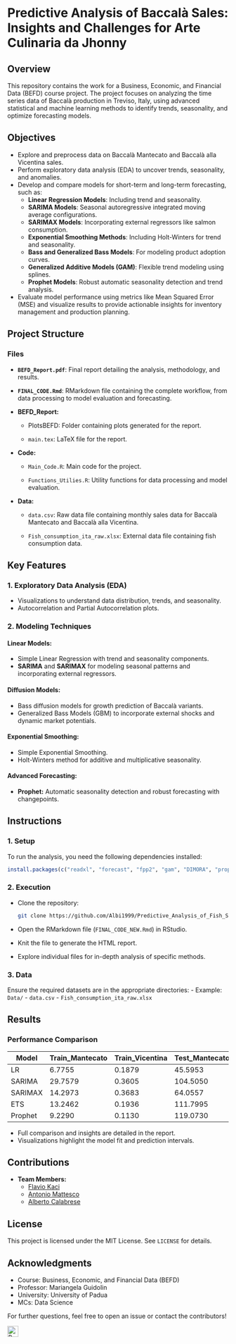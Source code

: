 # Predictive Analysis of Baccalà Sales: Insights and Challenges for Arte Culinaria da Jhonny

## Overview

This repository contains the work for a Business, Economic, and Financial Data (BEFD) course project. The project focuses on analyzing the time series data of Baccalà production in Treviso, Italy, using advanced statistical and machine learning methods to identify trends, seasonality, and optimize forecasting models.

## Objectives

-   Explore and preprocess data on Baccalà Mantecato and Baccalà alla Vicentina sales.
-   Perform exploratory data analysis (EDA) to uncover trends, seasonality, and anomalies.
-   Develop and compare models for short-term and long-term forecasting, such as:
    -   **Linear Regression Models**: Including trend and seasonality.
    -   **SARIMA Models**: Seasonal autoregressive integrated moving average configurations.
    -   **SARIMAX Models**: Incorporating external regressors like salmon consumption.
    -   **Exponential Smoothing Methods**: Including Holt-Winters for trend and seasonality.
    -   **Bass and Generalized Bass Models**: For modeling product adoption curves.
    -   **Generalized Additive Models (GAM)**: Flexible trend modeling using splines.
    -   **Prophet Models**: Robust automatic seasonality detection and trend analysis.
-   Evaluate model performance using metrics like Mean Squared Error (MSE) and visualize results to provide actionable insights for inventory management and production planning.

## Project Structure

### Files

-   **`BEFD_Report.pdf`**: Final report detailing the analysis, methodology, and results.

-   **`FINAL_CODE.Rmd`**: RMarkdown file containing the complete workflow, from data processing to model evaluation and forecasting.

-   **BEFD_Report:**

    -   PlotsBEFD: Folder containing plots generated for the report.

    -   `main.tex`: LaTeX file for the report.

-   **Code:**

    -   `Main_Code.R`: Main code for the project.
    
    -   `Functions_Utilies.R`: Utility functions for data processing and model evaluation.

-   **Data:**

    -   `data.csv`: Raw data file containing monthly sales data for Baccalà Mantecato and Baccalà alla Vicentina.

    -   `Fish_consumption_ita_raw.xlsx`: External data file containing fish consumption data.

## Key Features

### 1. **Exploratory Data Analysis (EDA)**

-   Visualizations to understand data distribution, trends, and seasonality.
-   Autocorrelation and Partial Autocorrelation plots.

### 2. **Modeling Techniques**

#### **Linear Models**:

-   Simple Linear Regression with trend and seasonality components.
-   **SARIMA** and **SARIMAX** for modeling seasonal patterns and incorporating external regressors.

#### **Diffusion Models**:

-   Bass diffusion models for growth prediction of Baccalà variants.
-   Generalized Bass Models (GBM) to incorporate external shocks and dynamic market potentials.

#### **Exponential Smoothing**:

-   Simple Exponential Smoothing.
-   Holt-Winters method for additive and multiplicative seasonality.

#### Advanced Forecasting:

-   **Prophet:** Automatic seasonality detection and robust forecasting with changepoints.

## Instructions

### 1. **Setup**

To run the analysis, you need the following dependencies installed:

``` r
install.packages(c("readxl", "forecast", "fpp2", "gam", "DIMORA", "prophet", "gbm", "tidyverse"))
```

### 2. **Execution**

-   Clone the repository:

    ``` bash
    git clone https://github.com/Albi1999/Predictive_Analysis_of_Fish_Sales.git
    ```

-   Open the RMarkdown file (`FINAL_CODE_NEW.Rmd`) in RStudio.

-   Knit the file to generate the HTML report.

-   Explore individual files for in-depth analysis of specific methods.

### 3. **Data**

Ensure the required datasets are in the appropriate directories: - Example: `Data/` - `data.csv` - `Fish_consumption_ita_raw.xlsx`

## Results

### Performance Comparison

| Model   | Train_Mantecato | Train_Vicentina | Test_Mantecato | Test_Vicentina |
|---------|-----------------|-----------------|----------------|----------------|
| LR      | 6.7755          | 0.1879          | 45.5953        | 1.5124         |
| SARIMA  | 29.7579         | 0.3605          | 104.5050       | 2.2650         |
| SARIMAX | 14.2973         | 0.3683          | 64.0557        | 2.3494         |
| ETS     | 13.2462         | 0.1936          | 111.7995       | 1.4348         |
| Prophet | 9.2290          | 0.1130          | 119.0730       | 1.8423         |

-   Full comparison and insights are detailed in the report.
-   Visualizations highlight the model fit and prediction intervals.

## Contributions

-   **Team Members:**
    -   [Flavio Kaci](https://github.com/Flavio1912)
    -   [Antonio Mattesco](https://github.com/antnmttsc)
    -   [Alberto Calabrese](https://github.com/Albi1999)

## License

This project is licensed under the MIT License. See `LICENSE` for details.

## Acknowledgments

-   Course: Business, Economic, and Financial Data (BEFD)
-   Professor: Mariangela Guidolin
-   University: University of Padua
-   MCs: Data Science

For further questions, feel free to open an issue or contact the contributors!

</div>

<p><img src="https://img.shields.io/badge/R-276DC3?logo=r&amp;logoColor=white&amp;style=plastic" alt="R" height="25"/></p>
